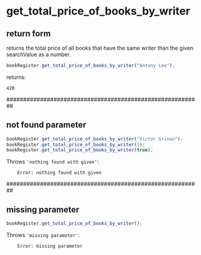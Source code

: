 # get_total_price_of_books_by_writer

## return form

returns the total price of all books that have the same writer than the given searchValue as a number.

```js
bookRegister.get_total_price_of_books_by_writer("Antony Lee");
```

returns:

```shell
420
```

##########################################################

## not found parameter

```js
bookRegister.get_total_price_of_books_by_writer("Victor Grinan");
bookRegister.get_total_price_of_books_by_writer(1);
bookRegister.get_total_price_of_books_by_writer(true);
```

Throws `'nothing found with given'`:

```shell
    Error: nothing found with given
```

##########################################################

## missing parameter

```js
bookRegister.get_total_price_of_books_by_writer();
```

Throws `'missing parameter'`:

```shell
    Error: missing parameter
```
